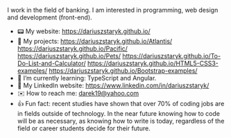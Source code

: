 I work in the field of banking. I am interested in programming, web design and development (front-end).
- :pager: My website: https://dariuszstaryk.github.io/
- :scroll: My projects: https://dariuszstaryk.github.io/Atlantis/
https://dariuszstaryk.github.io/Pacific/
https://dariuszstaryk.github.io/Pets/
https://dariuszstaryk.github.io/To-Do-List-and-Calculator/
https://dariuszstaryk.github.io/HTML5-CSS3-examples/
https://dariuszstaryk.github.io/Bootstrap-examples/
- :orange_book: I’m currently learning: TypeScript and Angular.
- 💬 My LinkedIn website: https://www.linkedin.com/in/dariuszstaryk/
- :envelope: How to reach me: darek19@yahoo.com 
- :+1: Fun fact: recent studies have shown that over 70% of coding jobs are in fields outside of technology. In the near future knowing how to code will be as necessary, as knowing how to write is today, regardless of the field or career students decide for their future.
